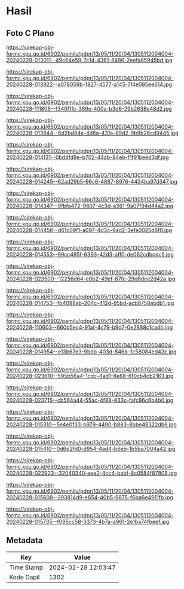 # Hasil

## Foto C Plano

https://sirekap-obj-formc.kpu.go.id/6902/pemilu/pdpr/13/05/11/20/04/1305112004004-20240228-013011--49c64e59-7c14-4361-8486-2eefa85945bd.jpg

https://sirekap-obj-formc.kpu.go.id/6902/pemilu/pdpr/13/05/11/20/04/1305112004004-20240228-013922--a078059b-1827-4577-a145-7f4e085ee614.jpg

https://sirekap-obj-formc.kpu.go.id/6902/pemilu/pdpr/13/05/11/20/04/1305112004004-20240228-111808--f340f1fc-389e-400a-b3d6-29b2638e48d2.jpg

https://sirekap-obj-formc.kpu.go.id/6902/pemilu/pdpr/13/05/11/20/04/1305112004004-20240228-013644--6d2bd84e-4d6a-431e-89d2-9b9b26cd9445.jpg

https://sirekap-obj-formc.kpu.go.id/6902/pemilu/pdpr/13/05/11/20/04/1305112004004-20240228-014131--0bddfd9e-b702-44ab-84eb-f1f91beed3df.jpg

https://sirekap-obj-formc.kpu.go.id/6902/pemilu/pdpr/13/05/11/20/04/1305112004004-20240228-014245--62ad29b5-96c6-4887-8976-4434ba97d347.jpg

https://sirekap-obj-formc.kpu.go.id/6902/pemilu/pdpr/13/05/11/20/04/1305112004004-20240228-014347--9fbfa472-9607-4c3d-a361-9a07f94d44a2.jpg

https://sirekap-obj-formc.kpu.go.id/6902/pemilu/pdpr/13/05/11/20/04/1305112004004-20240228-014456--d61c09f1-a097-4d3c-9ad2-3efe0025d6f0.jpg

https://sirekap-obj-formc.kpu.go.id/6902/pemilu/pdpr/13/05/11/20/04/1305112004004-20240228-014553--99cc495f-6393-42d3-aff0-de062cdbcdc5.jpg

https://sirekap-obj-formc.kpu.go.id/6902/pemilu/pdpr/13/05/11/20/04/1305112004004-20240228-023500--12256d64-e0b2-49ef-87fc-29d8dee2d42a.jpg

https://sirekap-obj-formc.kpu.go.id/6902/pemilu/pdpr/13/05/11/20/04/1305112004004-20240228-014753--fb4098ab-204c-412d-95bd-acb8758abdb1.jpg

https://sirekap-obj-formc.kpu.go.id/6902/pemilu/pdpr/13/05/11/20/04/1305112004004-20240228-110603--660b5ec4-91af-4c79-b9d7-0e2888c1cadb.jpg

https://sirekap-obj-formc.kpu.go.id/6902/pemilu/pdpr/13/05/11/20/04/1305112004004-20240228-014954--e13b67e3-9bdb-403d-846b-1c58084ed42c.jpg

https://sirekap-obj-formc.kpu.go.id/6902/pemilu/pdpr/13/05/11/20/04/1305112004004-20240228-023610--595b56a4-1cdc-4ad1-8e68-6f0cb4cb2163.jpg

https://sirekap-obj-formc.kpu.go.id/6902/pemilu/pdpr/13/05/11/20/04/1305112004004-20240228-023715--cb564a44-55ac-4f88-833c-fafc86c6b4b0.jpg

https://sirekap-obj-formc.kpu.go.id/6902/pemilu/pdpr/13/05/11/20/04/1305112004004-20240228-015310--5e4e0f33-b979-4490-b883-8bbe48322db6.jpg

https://sirekap-obj-formc.kpu.go.id/6902/pemilu/pdpr/13/05/11/20/04/1305112004004-20240228-015410--0d6d2fd0-d954-4ad4-b6eb-1b5ba7004a42.jpg

https://sirekap-obj-formc.kpu.go.id/6902/pemilu/pdpr/13/05/11/20/04/1305112004004-20240228-023923--32040340-aee2-4cc4-babf-8c0584f87808.jpg

https://sirekap-obj-formc.kpu.go.id/6902/pemilu/pdpr/13/05/11/20/04/1305112004004-20240228-015608--293814d9-e654-40b5-9875-f6ba6e4911fb.jpg

https://sirekap-obj-formc.kpu.go.id/6902/pemilu/pdpr/13/05/11/20/04/1305112004004-20240228-015735--f095cc58-3373-4b7a-a961-2e1ba74fbeef.jpg


## Metadata

| Key        | Value               |
| ---------- | ------------------- |
| Time Stamp | 2024-02-28 12:03:47 |
| Kode Dapil | 1302                |



